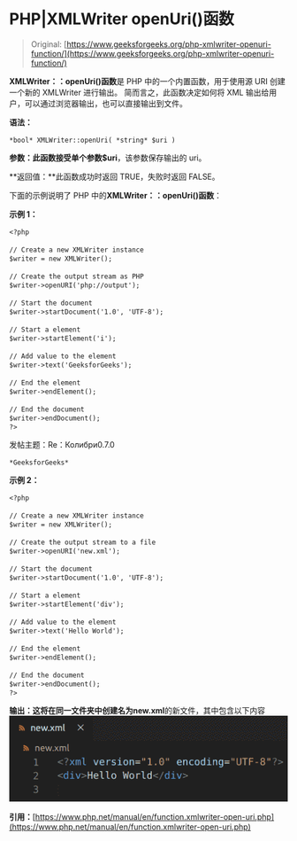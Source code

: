 # PHP|XMLWriter openUri()函数

> Original: [https://www.geeksforgeeks.org/php-xmlwriter-openuri-function/](https://www.geeksforgeeks.org/php-xmlwriter-openuri-function/)

**XMLWriter：：openUri()函数**是 PHP 中的一个内置函数，用于使用源 URI 创建一个新的 XMLWriter 进行输出。 简而言之，此函数决定如何将 XML 输出给用户，可以通过浏览器输出，也可以直接输出到文件。

**语法：**

```
*bool* XMLWriter::openUri( *string* $uri )
```

**参数：**此函数接受单个参数**$uri**，该参数保存输出的 uri。

**返回值：**此函数成功时返回 TRUE，失败时返回 FALSE。

下面的示例说明了 PHP 中的**XMLWriter：：openUri()函数**：

**示例 1：**

```
<?php

// Create a new XMLWriter instance
$writer = new XMLWriter();

// Create the output stream as PHP
$writer->openURI('php://output');

// Start the document
$writer->startDocument('1.0', 'UTF-8');

// Start a element
$writer->startElement('i');

// Add value to the element
$writer->text('GeeksforGeeks');

// End the element
$writer->endElement();

// End the document
$writer->endDocument();
?>
```

发帖主题：Re：Колибри0.7.0

```
*GeeksforGeeks*
```

**示例 2：**

```
<?php

// Create a new XMLWriter instance
$writer = new XMLWriter();

// Create the output stream to a file
$writer->openURI('new.xml');

// Start the document
$writer->startDocument('1.0', 'UTF-8');

// Start a element
$writer->startElement('div');

// Add value to the element
$writer->text('Hello World');

// End the element
$writer->endElement();

// End the document
$writer->endDocument();
?>
```

**输出：**这将在同一文件夹中创建名为**new.xml**的新文件，其中包含以下内容
![](img/705e733f7d10d17997f889e0abd7afb2.png)

**引用：**[https://www.php.net/manual/en/function.xmlwriter-open-uri.php](https://www.php.net/manual/en/function.xmlwriter-open-uri.php)